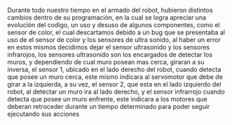 Durante todo nuestro tiempo en el armado del robot, hubieron distintos cambios dentro de su programaciòn, en la cual se logra apreciar una evoluciòn del codigo, un uso y desuso de algunos componentes, como el sensor de color, el cual descartamos debido a un bug que se presentaba al uso de el sensor de color y los sensores de ultra sonido, al haber un error en estos mismos decidimos dejar el sensor ultrasonido y los sensores infrarojos, los sensores ultrasonido son los encargados de detectar los muros, y dependiendo de cual muro posean mas cerca, giraran a su inversa, el sensor 1, ubicado en el lado derecho del robot, cuando detecta que posee un muro cerca, este mismo indicara al servomotor que debe de girar a la izquierda, a su vez, el sensor 2, que esta en el lado izquierdo del robot, al detectar un muro ira al lado derecho, y el sensor infrarrojo cuando detecta que posee un muro enfrente, este indicara a los motores que deberan retroceder durante un tiempo determinado para poder seguir ejecutando sus acciones
